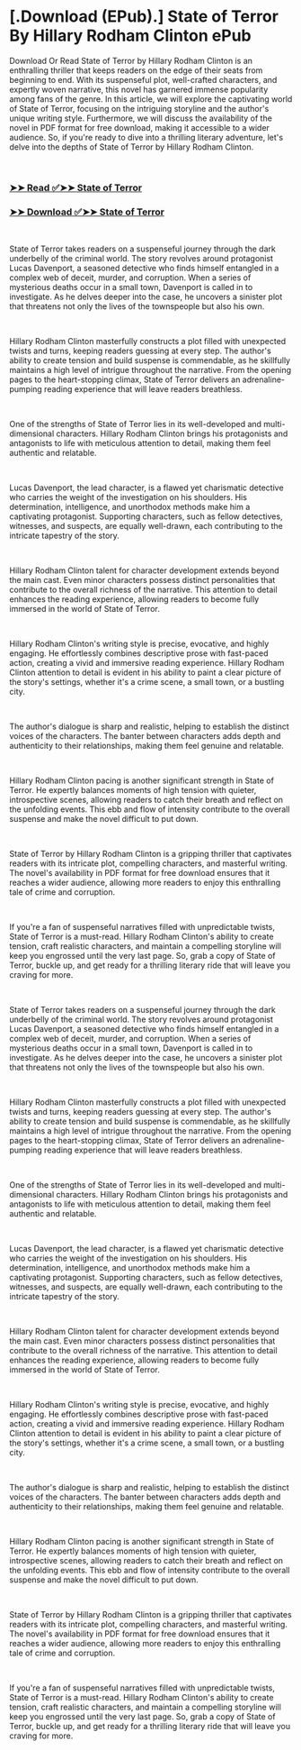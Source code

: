 # [.Download (EPub).] State of Terror By Hillary Rodham Clinton ePub

<p>Download Or Read State of Terror by Hillary Rodham Clinton is an enthralling thriller that keeps readers on the edge of their seats from beginning to end. With its suspenseful plot, well-crafted characters, and expertly woven narrative, this novel has garnered immense popularity among fans of the genre. In this article, we will explore the captivating world of State of Terror, focusing on the intriguing storyline and the author's unique writing style. Furthermore, we will discuss the availability of the novel in PDF format for free download, making it accessible to a wider audience. So, if you're ready to dive into a thrilling literary adventure, let's delve into the depths of State of Terror by Hillary Rodham Clinton.</p>
<p>&nbsp;</p>

### [➤➤ Read ✅➤➤ State of Terror](https://pdf2worldwide.blogspot.com/id/59465354)

### [➤➤ Download ✅➤➤ State of Terror](https://pdf2worldwide.blogspot.com/id/59465354)

<p>&nbsp;</p>
<p>State of Terror takes readers on a suspenseful journey through the dark underbelly of the criminal world. The story revolves around protagonist Lucas Davenport, a seasoned detective who finds himself entangled in a complex web of deceit, murder, and corruption. When a series of mysterious deaths occur in a small town, Davenport is called in to investigate. As he delves deeper into the case, he uncovers a sinister plot that threatens not only the lives of the townspeople but also his own.</p>
<p>&nbsp;</p>
<p>Hillary Rodham Clinton masterfully constructs a plot filled with unexpected twists and turns, keeping readers guessing at every step. The author's ability to create tension and build suspense is commendable, as he skillfully maintains a high level of intrigue throughout the narrative. From the opening pages to the heart-stopping climax, State of Terror delivers an adrenaline-pumping reading experience that will leave readers breathless.</p>
<p>&nbsp;</p>
<p>One of the strengths of State of Terror lies in its well-developed and multi-dimensional characters. Hillary Rodham Clinton brings his protagonists and antagonists to life with meticulous attention to detail, making them feel authentic and relatable.</p>
<p>&nbsp;</p>
<p>Lucas Davenport, the lead character, is a flawed yet charismatic detective who carries the weight of the investigation on his shoulders. His determination, intelligence, and unorthodox methods make him a captivating protagonist. Supporting characters, such as fellow detectives, witnesses, and suspects, are equally well-drawn, each contributing to the intricate tapestry of the story.</p>
<p>&nbsp;</p>
<p>Hillary Rodham Clinton talent for character development extends beyond the main cast. Even minor characters possess distinct personalities that contribute to the overall richness of the narrative. This attention to detail enhances the reading experience, allowing readers to become fully immersed in the world of State of Terror.</p>
<p>&nbsp;</p>
<p>Hillary Rodham Clinton's writing style is precise, evocative, and highly engaging. He effortlessly combines descriptive prose with fast-paced action, creating a vivid and immersive reading experience. Hillary Rodham Clinton attention to detail is evident in his ability to paint a clear picture of the story's settings, whether it's a crime scene, a small town, or a bustling city.</p>
<p>&nbsp;</p>
<p>The author's dialogue is sharp and realistic, helping to establish the distinct voices of the characters. The banter between characters adds depth and authenticity to their relationships, making them feel genuine and relatable.</p>
<p>&nbsp;</p>
<p>Hillary Rodham Clinton pacing is another significant strength in State of Terror. He expertly balances moments of high tension with quieter, introspective scenes, allowing readers to catch their breath and reflect on the unfolding events. This ebb and flow of intensity contribute to the overall suspense and make the novel difficult to put down.</p>
<p>&nbsp;</p>
<p>State of Terror by Hillary Rodham Clinton is a gripping thriller that captivates readers with its intricate plot, compelling characters, and masterful writing. The novel's availability in PDF format for free download ensures that it reaches a wider audience, allowing more readers to enjoy this enthralling tale of crime and corruption.</p>
<p>&nbsp;</p>
<p>If you're a fan of suspenseful narratives filled with unpredictable twists, State of Terror is a must-read. Hillary Rodham Clinton's ability to create tension, craft realistic characters, and maintain a compelling storyline will keep you engrossed until the very last page. So, grab a copy of State of Terror, buckle up, and get ready for a thrilling literary ride that will leave you craving for more.</p>
<p>&nbsp;</p>
<p>State of Terror takes readers on a suspenseful journey through the dark underbelly of the criminal world. The story revolves around protagonist Lucas Davenport, a seasoned detective who finds himself entangled in a complex web of deceit, murder, and corruption. When a series of mysterious deaths occur in a small town, Davenport is called in to investigate. As he delves deeper into the case, he uncovers a sinister plot that threatens not only the lives of the townspeople but also his own.</p>
<p>&nbsp;</p>
<p>Hillary Rodham Clinton masterfully constructs a plot filled with unexpected twists and turns, keeping readers guessing at every step. The author's ability to create tension and build suspense is commendable, as he skillfully maintains a high level of intrigue throughout the narrative. From the opening pages to the heart-stopping climax, State of Terror delivers an adrenaline-pumping reading experience that will leave readers breathless.</p>
<p>&nbsp;</p>
<p>One of the strengths of State of Terror lies in its well-developed and multi-dimensional characters. Hillary Rodham Clinton brings his protagonists and antagonists to life with meticulous attention to detail, making them feel authentic and relatable.</p>
<p>&nbsp;</p>
<p>Lucas Davenport, the lead character, is a flawed yet charismatic detective who carries the weight of the investigation on his shoulders. His determination, intelligence, and unorthodox methods make him a captivating protagonist. Supporting characters, such as fellow detectives, witnesses, and suspects, are equally well-drawn, each contributing to the intricate tapestry of the story.</p>
<p>&nbsp;</p>
<p>Hillary Rodham Clinton talent for character development extends beyond the main cast. Even minor characters possess distinct personalities that contribute to the overall richness of the narrative. This attention to detail enhances the reading experience, allowing readers to become fully immersed in the world of State of Terror.</p>
<p>&nbsp;</p>
<p>Hillary Rodham Clinton's writing style is precise, evocative, and highly engaging. He effortlessly combines descriptive prose with fast-paced action, creating a vivid and immersive reading experience. Hillary Rodham Clinton attention to detail is evident in his ability to paint a clear picture of the story's settings, whether it's a crime scene, a small town, or a bustling city.</p>
<p>&nbsp;</p>
<p>The author's dialogue is sharp and realistic, helping to establish the distinct voices of the characters. The banter between characters adds depth and authenticity to their relationships, making them feel genuine and relatable.</p>
<p>&nbsp;</p>
<p>Hillary Rodham Clinton pacing is another significant strength in State of Terror. He expertly balances moments of high tension with quieter, introspective scenes, allowing readers to catch their breath and reflect on the unfolding events. This ebb and flow of intensity contribute to the overall suspense and make the novel difficult to put down.</p>
<p>&nbsp;</p>
<p>State of Terror by Hillary Rodham Clinton is a gripping thriller that captivates readers with its intricate plot, compelling characters, and masterful writing. The novel's availability in PDF format for free download ensures that it reaches a wider audience, allowing more readers to enjoy this enthralling tale of crime and corruption.</p>
<p>&nbsp;</p>
<p>If you're a fan of suspenseful narratives filled with unpredictable twists, State of Terror is a must-read. Hillary Rodham Clinton's ability to create tension, craft realistic characters, and maintain a compelling storyline will keep you engrossed until the very last page. So, grab a copy of State of Terror, buckle up, and get ready for a thrilling literary ride that will leave you craving for more.</p>
<p>&nbsp;</p>
